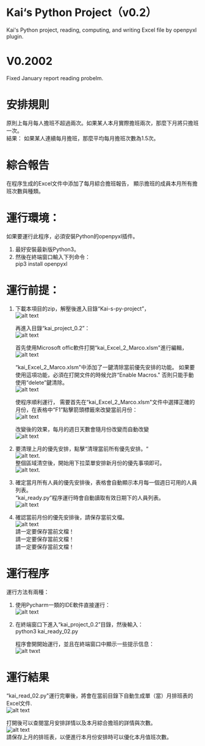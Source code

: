 # Kai‘s Python Project（v0.2）
  Kai's Python project, reading, computing, and writing Excel file by openpyxl plugin.  
 
# V0.2002 
  Fixed January report reading probelm.  
 
# 安排規則
  原則上每月每人擔班不超過兩次。如果某人本月實際擔班兩次，那麼下月將只擔班一次。  
  結果： 如果某人連續每月擔班，那麼平均每月擔班次數為1.5次。  

# 綜合報告
  在程序生成的Excel文件中添加了每月綜合擔班報告， 顯示擔班的成員本月所有擔班次數與種類。


# 運行環境：
如果要運行此程序，必須安裝Python的openpyxl插件。
1. 最好安裝最新版Python3。
2. 然後在終端窗口輸入下列命令：  
   pip3 install openpyxl  

# 運行前提： 
1. 下載本項目的zip，解壓後進入目錄“Kai-s-py-project”，  
   ![alt text](https://github.com/HuGuo-UNC-Chapel-Hill/Kai-s-py-project/blob/main/Screenshots/Screen%20Shot%202022-07-18%20at%2011.17.42%20AM.png?raw=true)   
   
   再進入目錄“kai_project_0.2”：  
   ![alt text](https://github.com/HuGuo-UNC-Chapel-Hill/Kai-s-py-project/blob/main/Screenshots/Screen%20Shot%202022-07-18%20at%2011.18.03%20AM.png?raw=true)    
   
   首先使用Microsoft offic軟件打開“kai_Excel_2_Marco.xlsm"進行編輯，  
   ![alt text](https://github.com/HuGuo-UNC-Chapel-Hill/Kai-s-py-project/blob/main/Screenshots/Screen%20Shot%202022-07-18%20at%202.56.59%20PM.png?raw=true)     
   
   “kai_Excel_2_Marco.xlsm"中添加了一鍵清除當前優先安排的功能。 如果要使用這項功能，必須在打開文件的時候允許“Enable Macros." 否則只能手動使用“delete”鍵清除。  
   ![alt text](https://github.com/HuGuo-UNC-Chapel-Hill/Kai-s-py-project/blob/main/Screenshots/Screen%20Shot%202022-07-17%20at%205.30.32%20PM.png?raw=true)   
   
   使程序順利運行， 需要首先在“kai_Excel_2_Marco.xlsm"文件中選擇正確的月份，在表格中“F1”點擊箭頭標籤來改變當前月份：     
![alt text](https://github.com/HuGuo-UNC-Chapel-Hill/Kai-s-py-project/blob/main/Screenshots/Screen%20Shot%202022-07-18%20at%203.07.50%20PM.png?raw=true)   

   改變後的效果，每月的週日天數會隨月份改變而自動改變  
   ![alt text](https://github.com/HuGuo-UNC-Chapel-Hill/Kai-s-py-project/blob/main/Screenshots/Screen%20Shot%202022-07-18%20at%203.25.25%20PM.png?raw=true)

2. 要清理上月的優先安排，點擊“清理當前所有優先安排。“  
   ![alt text](https://github.com/HuGuo-UNC-Chapel-Hill/Kai-s-py-project/blob/main/Screenshots/Screen%20Shot%202022-07-18%20at%203.47.18%20PM.png?raw=true).   
   整個區域清空後，開始用下拉菜單安排新月份的優先事項即可。  
   ![alt text](https://github.com/HuGuo-UNC-Chapel-Hill/Kai-s-py-project/blob/main/Screenshots/Screen%20Shot%202022-07-18%20at%203.27.39%20PM.png?raw=true).    


3. 確定當月所有人員的優先安排後，表格會自動顯示本月每一個週日可用的人員列表。  
   “kai_ready.py”程序運行時會自動讀取有效日期下的人員列表。  
   ![alt text](https://github.com/HuGuo-UNC-Chapel-Hill/Kai-s-py-project/blob/main/Screenshots/Screen%20Shot%202022-07-18%20at%203.10.17%20PM.png?raw=true)

4. 確認當前月份的優先安排後，請保存當前文檔。  
   ![alt text](https://github.com/HuGuo-UNC-Chapel-Hill/Kai-s-py-project/blob/main/Screenshots/Screen%20Shot%202022-07-14%20at%2010.24.21%20AM.png?raw=true)    
請一定要保存當前文檔！  
請一定要保存當前文檔！  
請一定要保存當前文檔！  

#  運行程序 
   運行方法有兩種：  
1. 使用Pycharm一類的IDE軟件直接運行：  
   ![alt text](https://github.com/HuGuo-UNC-Chapel-Hill/Kai-s-py-project/blob/main/Screenshots/Screen%20Shot%202022-07-18%20at%203.33.27%20PM.png?raw=true)
   
2. 在終端窗口下進入“kai_project_0.2”目錄，然後輸入：  
   python3 kai_ready_02.py
  
   程序會開開始運行，並且在終端窗口中顯示一些提示信息：  
   ![alt twxt](https://github.com/HuGuo-UNC-Chapel-Hill/Kai-s-py-project/blob/main/Screenshots/Screen%20Shot%202022-07-18%20at%203.37.54%20PM.png?raw=true)   
  
#  運行結果  
   “kai_read_02.py"運行完畢後，將會在當前目錄下自動生成單（當）月排班表的Excel文件.  
   ![alt text](https://github.com/HuGuo-UNC-Chapel-Hill/Kai-s-py-project/blob/main/Screenshots/Screen%20Shot%202022-07-18%20at%203.39.12%20PM.png?raw=true)   
  
   打開後可以查閱當月安排詳情以及本月綜合擔班的詳情與次數。  
   ![alt text](https://github.com/HuGuo-UNC-Chapel-Hill/Kai-s-py-project/blob/main/Screenshots/Screen%20Shot%202022-07-18%20at%204.22.14%20PM.png?raw=true)   
   請保存上月的排班表，以便進行本月份安排時可以優化本月值班次數。  
